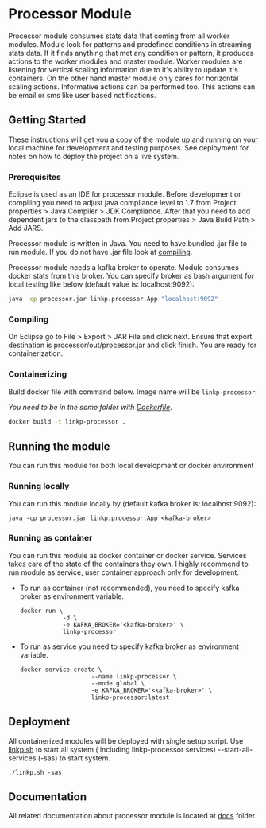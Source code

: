 # Processor Module

Processor module consumes stats data that coming from all worker modules. Module look for patterns and predefined 
conditions in streaming stats data. If it finds anything that met any condition or pattern, it produces actions
to the worker modules and master module. Worker modules are listening for vertical scaling information due to it's 
ability to update it's containers. On the other hand master module only cares for horizontal scaling actions. Informative
actions can be performed too. This actions can be email or sms like user based notifications.

## Getting Started

These instructions will get you a copy of the module up and running on your local machine for development and testing
purposes. See deployment for notes on how to deploy the project on a live system.   

### Prerequisites

Eclipse is used as an IDE for processor module. Before development or compiling you need to adjust java compliance level
to 1.7 from Project properties > Java Compiler > JDK Compliance. After that you need to add dependent jars to the
classpath from Project properties > Java Build Path > Add JARS.

Processor module is written in Java. You need to have bundled .jar file to run module. If you do not have .jar file look 
at [compiling](#compiling).

Processor module needs a kafka broker to operate. Module consumes docker stats from this broker. You can specify broker
as bash argument for local testing like below (default value is: localhost:9092):

```bash
java -cp processor.jar linkp.processor.App "localhost:9092"
```

### Compiling

On Eclipse go to File > Export > JAR File and click next. Ensure that export destination is processor/out/processor.jar
and click finish. You are ready for containerization.

### Containerizing

Build docker file with command below. Image name will be `linkp-processor`:

_You need to be in the same folder with [Dockerfile](./Dockerfile)_.

```bash
docker build -t linkp-processor .
```

## Running the module

You can run this module for both local development or docker environment

### Running locally

You can run this module locally by (default kafka broker is: localhost:9092):

```
java -cp processor.jar linkp.processor.App <kafka-broker>
```

### Running as container

You can run this module as docker container or docker service. Services takes care of the state of the containers they
own. I highly recommend to run module as service, user container approach only for development.

 * To run as container (not recommended), you need to specify kafka broker as environment variable.

    ```
    docker run \
                -d \
                -e KAFKA_BROKER='<kafka-broker>' \
                linkp-processor
    ```


 * To run as service you need to specify kafka broker as environment variable.
    
    ```
    docker service create \
                        --name linkp-processor \
                        --mode global \
                        -e KAFKA_BROKER='<kafka-broker>' \
                        linkp-processor:latest
    ```


## Deployment

All containerized modules will be deployed with single setup script. Use [linkp.sh](../linkp.sh) to start all system (
including linkp-processor services) --start-all-services (-sas) to start system.

```
./linkp.sh -sas
```

## Documentation

All related documentation about processor module is located at [docs](./docs) folder.
